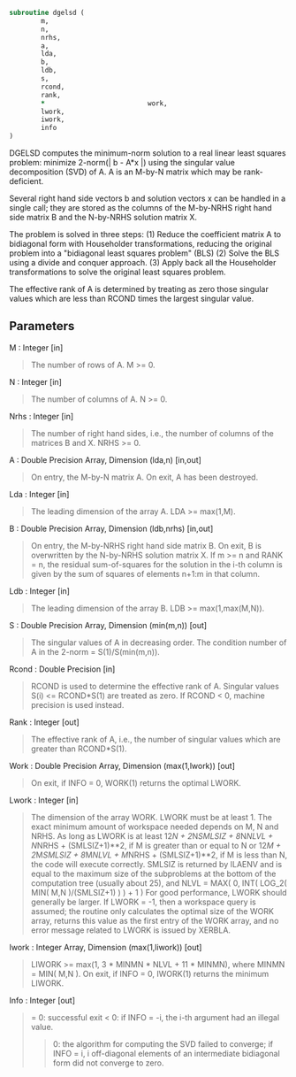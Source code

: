 ```fortran
subroutine dgelsd (
		m,
		n,
		nrhs,
		a,
		lda,
		b,
		ldb,
		s,
		rcond,
		rank,
		*                          work,
		lwork,
		iwork,
		info
)
```

 DGELSD computes the minimum-norm solution to a real linear least
 squares problem:
     minimize 2-norm(| b - A*x |)
 using the singular value decomposition (SVD) of A. A is an M-by-N
 matrix which may be rank-deficient.

 Several right hand side vectors b and solution vectors x can be
 handled in a single call; they are stored as the columns of the
 M-by-NRHS right hand side matrix B and the N-by-NRHS solution
 matrix X.

 The problem is solved in three steps:
 (1) Reduce the coefficient matrix A to bidiagonal form with
     Householder transformations, reducing the original problem
     into a "bidiagonal least squares problem" (BLS)
 (2) Solve the BLS using a divide and conquer approach.
 (3) Apply back all the Householder transformations to solve
     the original least squares problem.

 The effective rank of A is determined by treating as zero those
 singular values which are less than RCOND times the largest singular
 value.


## Parameters
M : Integer [in]
> The number of rows of A. M >= 0.

N : Integer [in]
> The number of columns of A. N >= 0.

Nrhs : Integer [in]
> The number of right hand sides, i.e., the number of columns
> of the matrices B and X. NRHS >= 0.

A : Double Precision Array, Dimension (lda,n) [in,out]
> On entry, the M-by-N matrix A.
> On exit, A has been destroyed.

Lda : Integer [in]
> The leading dimension of the array A.  LDA >= max(1,M).

B : Double Precision Array, Dimension (ldb,nrhs) [in,out]
> On entry, the M-by-NRHS right hand side matrix B.
> On exit, B is overwritten by the N-by-NRHS solution
> matrix X.  If m >= n and RANK = n, the residual
> sum-of-squares for the solution in the i-th column is given
> by the sum of squares of elements n+1:m in that column.

Ldb : Integer [in]
> The leading dimension of the array B. LDB >= max(1,max(M,N)).

S : Double Precision Array, Dimension (min(m,n)) [out]
> The singular values of A in decreasing order.
> The condition number of A in the 2-norm = S(1)/S(min(m,n)).

Rcond : Double Precision [in]
> RCOND is used to determine the effective rank of A.
> Singular values S(i) <= RCOND*S(1) are treated as zero.
> If RCOND < 0, machine precision is used instead.

Rank : Integer [out]
> The effective rank of A, i.e., the number of singular values
> which are greater than RCOND*S(1).

Work : Double Precision Array, Dimension (max(1,lwork)) [out]
> On exit, if INFO = 0, WORK(1) returns the optimal LWORK.

Lwork : Integer [in]
> The dimension of the array WORK. LWORK must be at least 1.
> The exact minimum amount of workspace needed depends on M,
> N and NRHS. As long as LWORK is at least
> 12*N + 2*N*SMLSIZ + 8*N*NLVL + N*NRHS + (SMLSIZ+1)**2,
> if M is greater than or equal to N or
> 12*M + 2*M*SMLSIZ + 8*M*NLVL + M*NRHS + (SMLSIZ+1)**2,
> if M is less than N, the code will execute correctly.
> SMLSIZ is returned by ILAENV and is equal to the maximum
> size of the subproblems at the bottom of the computation
> tree (usually about 25), and
> NLVL = MAX( 0, INT( LOG_2( MIN( M,N )/(SMLSIZ+1) ) ) + 1 )
> For good performance, LWORK should generally be larger.
> If LWORK = -1, then a workspace query is assumed; the routine
> only calculates the optimal size of the WORK array, returns
> this value as the first entry of the WORK array, and no error
> message related to LWORK is issued by XERBLA.

Iwork : Integer Array, Dimension (max(1,liwork)) [out]
> LIWORK >= max(1, 3 * MINMN * NLVL + 11 * MINMN),
> where MINMN = MIN( M,N ).
> On exit, if INFO = 0, IWORK(1) returns the minimum LIWORK.

Info : Integer [out]
> = 0:  successful exit
> < 0:  if INFO = -i, the i-th argument had an illegal value.
> > 0:  the algorithm for computing the SVD failed to converge;
> if INFO = i, i off-diagonal elements of an intermediate
> bidiagonal form did not converge to zero.


